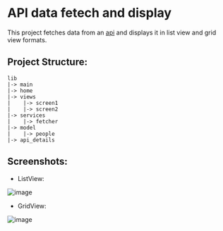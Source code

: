 # API data fetech and display

This project fetches data from an [api](https://reqres.in/api/users) and displays it in list view and grid view formats.

## Project Structure:

```
lib
|-> main
|-> home
|-> views
|    |-> screen1
|    |-> screen2
|-> services
|    |-> fetcher
|-> model
|    |-> people
|-> api_details 
```

## Screenshots:

- ListView:

![image](https://user-images.githubusercontent.com/93983185/211148766-3e00982e-427b-4e40-b0b2-f3c965b9f2f0.png)

- GridView:

![image](https://user-images.githubusercontent.com/93983185/211148777-7657bc1e-6926-4b7f-878a-d4b2c580149c.png)
